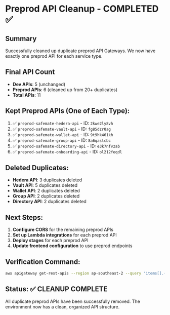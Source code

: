 # Preprod API Cleanup - COMPLETED ✅

## Summary
Successfully cleaned up duplicate preprod API Gateways. We now have exactly one preprod API for each service type.

## Final API Count
- **Dev APIs**: 5 (unchanged)
- **Preprod APIs**: 6 (cleaned up from 20+ duplicates)
- **Total APIs**: 11

## Kept Preprod APIs (One of Each Type):
1. ✅ `preprod-safemate-hedera-api` - ID: `2kwe2ly8vh`
2. ✅ `preprod-safemate-vault-api` - ID: `fg85dzr0ag`
3. ✅ `preprod-safemate-wallet-api` - ID: `9t9hk461kh`
4. ✅ `preprod-safemate-group-api` - ID: `8a6qaslcbc`
5. ✅ `preprod-safemate-directory-api` - ID: `e3k7nfvzab`
6. ✅ `preprod-safemate-onboarding-api` - ID: `ol212feqdl`

## Deleted Duplicates:
- **Hedera API**: 3 duplicates deleted
- **Vault API**: 5 duplicates deleted
- **Wallet API**: 2 duplicates deleted
- **Group API**: 2 duplicates deleted
- **Directory API**: 2 duplicates deleted

## Next Steps:
1. **Configure CORS** for the remaining preprod APIs
2. **Set up Lambda integrations** for each preprod API
3. **Deploy stages** for each preprod API
4. **Update frontend configuration** to use preprod endpoints

## Verification Command:
```bash
aws apigateway get-rest-apis --region ap-southeast-2 --query 'items[].{Name:name,ID:id}' --output table
```

## Status: ✅ CLEANUP COMPLETE
All duplicate preprod APIs have been successfully removed. The environment now has a clean, organized API structure.
